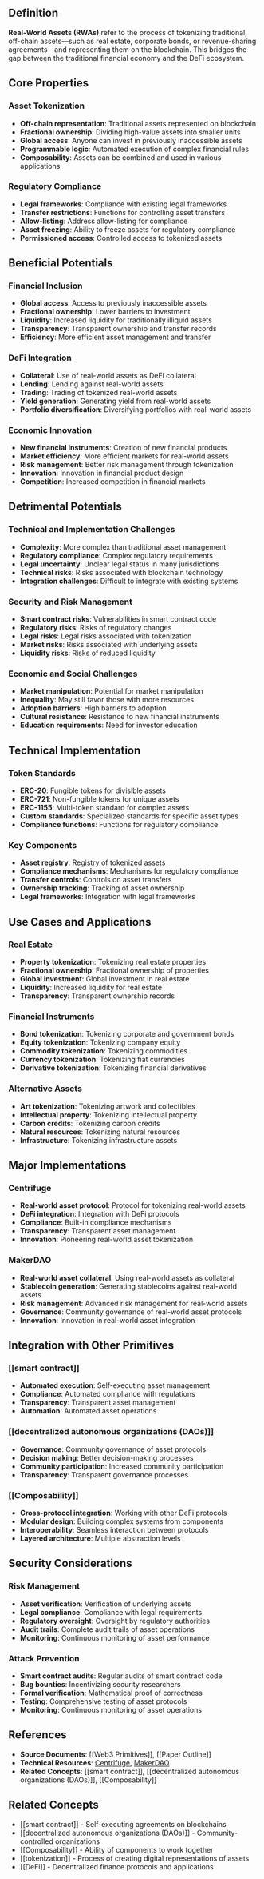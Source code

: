 
## Definition

**Real-World Assets (RWAs)** refer to the process of tokenizing traditional, off-chain assets—such as real estate, corporate bonds, or revenue-sharing agreements—and representing them on the blockchain. This bridges the gap between the traditional financial economy and the DeFi ecosystem.

## Core Properties

### Asset Tokenization
- **Off-chain representation**: Traditional assets represented on blockchain
- **Fractional ownership**: Dividing high-value assets into smaller units
- **Global access**: Anyone can invest in previously inaccessible assets
- **Programmable logic**: Automated execution of complex financial rules
- **Composability**: Assets can be combined and used in various applications

### Regulatory Compliance
- **Legal frameworks**: Compliance with existing legal frameworks
- **Transfer restrictions**: Functions for controlling asset transfers
- **Allow-listing**: Address allow-listing for compliance
- **Asset freezing**: Ability to freeze assets for regulatory compliance
- **Permissioned access**: Controlled access to tokenized assets

## Beneficial Potentials

### Financial Inclusion
- **Global access**: Access to previously inaccessible assets
- **Fractional ownership**: Lower barriers to investment
- **Liquidity**: Increased liquidity for traditionally illiquid assets
- **Transparency**: Transparent ownership and transfer records
- **Efficiency**: More efficient asset management and transfer

### DeFi Integration
- **Collateral**: Use of real-world assets as DeFi collateral
- **Lending**: Lending against real-world assets
- **Trading**: Trading of tokenized real-world assets
- **Yield generation**: Generating yield from real-world assets
- **Portfolio diversification**: Diversifying portfolios with real-world assets

### Economic Innovation
- **New financial instruments**: Creation of new financial products
- **Market efficiency**: More efficient markets for real-world assets
- **Risk management**: Better risk management through tokenization
- **Innovation**: Innovation in financial product design
- **Competition**: Increased competition in financial markets

## Detrimental Potentials

### Technical and Implementation Challenges
- **Complexity**: More complex than traditional asset management
- **Regulatory compliance**: Complex regulatory requirements
- **Legal uncertainty**: Unclear legal status in many jurisdictions
- **Technical risks**: Risks associated with blockchain technology
- **Integration challenges**: Difficult to integrate with existing systems

### Security and Risk Management
- **Smart contract risks**: Vulnerabilities in smart contract code
- **Regulatory risks**: Risks of regulatory changes
- **Legal risks**: Legal risks associated with tokenization
- **Market risks**: Risks associated with underlying assets
- **Liquidity risks**: Risks of reduced liquidity

### Economic and Social Challenges
- **Market manipulation**: Potential for market manipulation
- **Inequality**: May still favor those with more resources
- **Adoption barriers**: High barriers to adoption
- **Cultural resistance**: Resistance to new financial instruments
- **Education requirements**: Need for investor education

## Technical Implementation

### Token Standards
- **ERC-20**: Fungible tokens for divisible assets
- **ERC-721**: Non-fungible tokens for unique assets
- **ERC-1155**: Multi-token standard for complex assets
- **Custom standards**: Specialized standards for specific asset types
- **Compliance functions**: Functions for regulatory compliance

### Key Components
- **Asset registry**: Registry of tokenized assets
- **Compliance mechanisms**: Mechanisms for regulatory compliance
- **Transfer controls**: Controls on asset transfers
- **Ownership tracking**: Tracking of asset ownership
- **Legal frameworks**: Integration with legal frameworks

## Use Cases and Applications

### Real Estate
- **Property tokenization**: Tokenizing real estate properties
- **Fractional ownership**: Fractional ownership of properties
- **Global investment**: Global investment in real estate
- **Liquidity**: Increased liquidity for real estate
- **Transparency**: Transparent ownership records

### Financial Instruments
- **Bond tokenization**: Tokenizing corporate and government bonds
- **Equity tokenization**: Tokenizing company equity
- **Commodity tokenization**: Tokenizing commodities
- **Currency tokenization**: Tokenizing fiat currencies
- **Derivative tokenization**: Tokenizing financial derivatives

### Alternative Assets
- **Art tokenization**: Tokenizing artwork and collectibles
- **Intellectual property**: Tokenizing intellectual property
- **Carbon credits**: Tokenizing carbon credits
- **Natural resources**: Tokenizing natural resources
- **Infrastructure**: Tokenizing infrastructure assets

## Major Implementations

### Centrifuge
- **Real-world asset protocol**: Protocol for tokenizing real-world assets
- **DeFi integration**: Integration with DeFi protocols
- **Compliance**: Built-in compliance mechanisms
- **Transparency**: Transparent asset management
- **Innovation**: Pioneering real-world asset tokenization

### MakerDAO
- **Real-world asset collateral**: Using real-world assets as collateral
- **Stablecoin generation**: Generating stablecoins against real-world assets
- **Risk management**: Advanced risk management for real-world assets
- **Governance**: Community governance of real-world asset protocols
- **Innovation**: Innovation in real-world asset integration

## Integration with Other Primitives

### [[smart contract]]
- **Automated execution**: Self-executing asset management
- **Compliance**: Automated compliance with regulations
- **Transparency**: Transparent asset management
- **Automation**: Automated asset operations

### [[decentralized autonomous organizations (DAOs)]]
- **Governance**: Community governance of asset protocols
- **Decision making**: Better decision-making processes
- **Community participation**: Increased community participation
- **Transparency**: Transparent governance processes

### [[Composability]]
- **Cross-protocol integration**: Working with other DeFi protocols
- **Modular design**: Building complex systems from components
- **Interoperability**: Seamless interaction between protocols
- **Layered architecture**: Multiple abstraction levels

## Security Considerations

### Risk Management
- **Asset verification**: Verification of underlying assets
- **Legal compliance**: Compliance with legal requirements
- **Regulatory oversight**: Oversight by regulatory authorities
- **Audit trails**: Complete audit trails of asset operations
- **Monitoring**: Continuous monitoring of asset performance

### Attack Prevention
- **Smart contract audits**: Regular audits of smart contract code
- **Bug bounties**: Incentivizing security researchers
- **Formal verification**: Mathematical proof of correctness
- **Testing**: Comprehensive testing of asset protocols
- **Monitoring**: Continuous monitoring of asset operations

## References

- **Source Documents**: [[Web3 Primitives]], [[Paper Outline]]
- **Technical Resources**: [Centrifuge](https://centrifuge.io/), [MakerDAO](https://makerdao.com/)
- **Related Concepts**: [[smart contract]], [[decentralized autonomous organizations (DAOs)]], [[Composability]]

## Related Concepts

- [[smart contract]] - Self-executing agreements on blockchains
- [[decentralized autonomous organizations (DAOs)]] - Community-controlled organizations
- [[Composability]] - Ability of components to work together
- [[tokenization]] - Process of creating digital representations of assets
- [[DeFi]] - Decentralized finance protocols and applications
